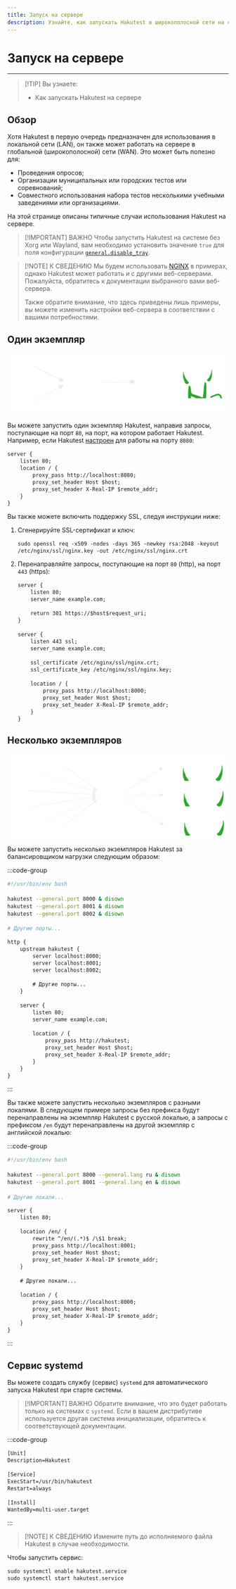 ```yaml
---
title: Запуск на сервере
description: Узнайте, как запускать Hakutest в широкополосной сети на сервере
---
```


# Запуск на сервере

---

> [!TIP] Вы узнаете:
>
> -   Как запускать Hakutest на сервере

## Обзор

Хотя Hakutest в первую очередь предназначен для использования в локальной сети
(LAN), он также может работать на сервере в глобальной (широкополосной) сети
(WAN). Это может быть полезно для:

-   Проведения опросов;
-   Организации муниципальных или городских тестов или соревнований;
-   Совместного использования набора тестов несколькими учебными заведениями
    или организациями.

На этой странице описаны типичные случаи использования Hakutest на сервере.

> [!IMPORTANT] ВАЖНО
> Чтобы запустить Hakutest на системе без Xorg или Wayland, вам необходимо
> установить значение `true` для поля конфигурации
> [`general.disable_tray`](/ru/handbook/advanced/02-configuration#поля-конфигурационного-фаила).

> [!NOTE] К СВЕДЕНИЮ
> Мы будем использовать [NGINX](https://nginx.org/ru/) в примерах, однако
> Hakutest может работать и с другими веб-серверами. Пожалуйста, обратитесь к
> документации выбранного вами веб-сервера.
>
> Также обратите внимание, что здесь приведены лишь примеры, вы можете изменить
> настройки веб-сервера в соответствии с вашими потребностями.

## Один экземпляр

![Один экземпляр](./diagrams/single-instance.svg)

Вы можете запустить один экземпляр Hakutest, направив запросы, поступающие на
порт `80`, на порт, на котором работает Hakutest. Например, если Hakutest
[настроен](/ru/handbook/advanced/02-configuration#поля-конфигурационного-фаила)
для работы на порту `8080`:

```nginx
server {
    listen 80;
    location / {
        proxy_pass http://localhost:8080;
        proxy_set_header Host $host;
        proxy_set_header X-Real-IP $remote_addr;
    }
}
```

Вы также можете включить поддержку SSL, следуя инструкции ниже:

1. Сгенерируйте SSL-сертификат и ключ:

    ```shell
    sudo openssl req -x509 -nodes -days 365 -newkey rsa:2048 -keyout /etc/nginx/ssl/nginx.key -out /etc/nginx/ssl/nginx.crt
    ```

2. Перенаправляйте запросы, поступающие на порт `80` (http), на порт `443` (https):

    ```nginx
    server {
        listen 80;
        server_name example.com;

        return 301 https://$host$request_uri;
    }

    server {
        listen 443 ssl;
        server_name example.com;

        ssl_certificate /etc/nginx/ssl/nginx.crt;
        ssl_certificate_key /etc/nginx/ssl/nginx.key;

        location / {
            proxy_pass http://localhost:8000;
            proxy_set_header Host $host;
            proxy_set_header X-Real-IP $remote_addr;
        }
    }
    ```

## Несколько экземпляров

![Несколько экземпляров](./diagrams/multiple-instances.svg)

Вы можете запустить несколько экземпляров Hakutest за балансировщиком нагрузки
следующим образом:

:::code-group

```bash [launch.sh]
#!/usr/bin/env bash

hakutest --general.port 8000 & disown
hakutest --general.port 8001 & disown
hakutest --general.port 8002 & disown

# Другие порты...
```

```nginx [nginx.conf]
http {
    upstream hakutest {
        server localhost:8000;
        server localhost:8001;
        server localhost:8002;

        # Другие порты...
    }

    server {
        listen 80;
        server_name example.com;

        location / {
            proxy_pass http://hakutest;
            proxy_set_header Host $host;
            proxy_set_header X-Real-IP $remote_addr;
        }
    }
}
```

:::

Вы также можете запустить несколько экземпляров с разными локалями. В следующем
примере запросы без префикса будут перенаправлены на экземпляр Hakutest с
русской локалью, а запросы с префиксом `/en` будут перенаправлены на другой
экземпляр с английской локалью:

:::code-group

```bash [launch.sh]
#!/usr/bin/env bash

hakutest --general.port 8000 --general.lang ru & disown
hakutest --general.port 8001 --general.lang en & disown

# Другие локали...
```

```nginx [nginx.conf]
server {
    listen 80;

    location /en/ {
        rewrite ^/en/(.*)$ /\$1 break;
        proxy_pass http://localhost:8001;
        proxy_set_header Host $host;
        proxy_set_header X-Real-IP $remote_addr;
    }

    # Другие локали...

    location / {
        proxy_pass http://localhost:8000;
        proxy_set_header Host $host;
        proxy_set_header X-Real-IP $remote_addr;
    }
}
```

:::

## Сервис systemd

Вы можете создать службу (сервис) `systemd` для автоматического запуска
Hakutest при старте системы.

> [!IMPORTANT] ВАЖНО
> Обратите внимание, что это будет работать только на системах с `systemd`.
> Если в вашем дистрибутиве используется другая система инициализации,
> обратитесь к соответствующей документации.

:::code-group

```systemd [hakutest.service]
[Unit]
Description=Hakutest

[Service]
ExecStart=/usr/bin/hakutest
Restart=always

[Install]
WantedBy=multi-user.target
```

:::

> [!NOTE] К СВЕДЕНИЮ
> Измените путь до исполняемого файла Hakutest в случае необходимости.

Чтобы запустить сервис:

```shell
sudo systemctl enable hakutest.service
sudo systemctl start hakutest.service
```
